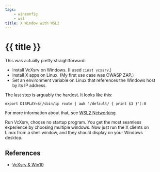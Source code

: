 ```yaml
---
tags: 
    - winconfig
    - wsl
title: X Window with WSL2
---
```

# {{ title }}

This was actually pretty straightforward:
- Install VcXsrv on Windows. (I used ``cinst vcxsrv``.)
- Install X apps on Linux. (My first use case was OWASP ZAP.)
- Set an environment variable on Linux that references the Windows host by its IP address.

The last step is arguably the hardest. It looks like this:
```
export DISPLAY=$(/sbin/ip route | awk '/default/ { print $3 }'):0
```
For more information about that, see [WSL2 Networking](../wsl2-networking).

Run VcXsrv, choose no startup program. You get the most seamless experience by choosing multiple windows. Now just run the X clients on Linux from a shell window, and they should display on your Windows desktop.

## References

- [VcXsrv & Win10](https://sourceforge.net/p/vcxsrv/wiki/VcXsrv%20%26%20Win10/)


